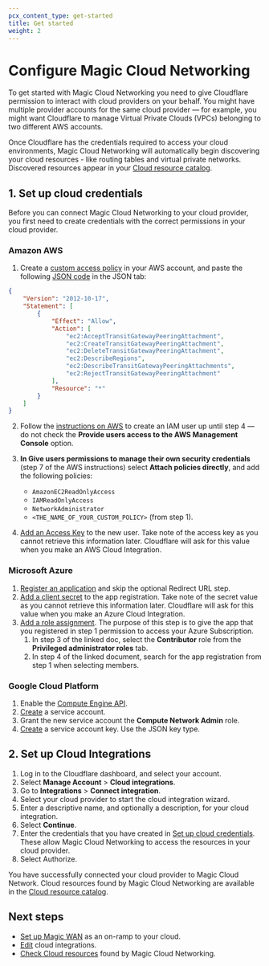 ```yaml
---
pcx_content_type: get-started
title: Get started
weight: 2
---
```


# Configure Magic Cloud Networking

To get started with Magic Cloud Networking you need to give Cloudflare permission to interact with cloud providers on your behalf. You might have multiple provider accounts for the same cloud provider — for example, you might want Cloudflare to manage Virtual Private Clouds (VPCs) belonging to two different AWS accounts.

Once Cloudflare has the credentials required to access your cloud environments, Magic Cloud Networking will automatically begin discovering your cloud resources - like routing tables and virtual private networks. Discovered resources appear in your [Cloud resource catalog](//magic-cloud-networking/manage-resources/).

## 1. Set up cloud credentials

Before you can connect Magic Cloud Networking to your cloud provider, you first need to create credentials with the correct permissions in your cloud provider.

### Amazon AWS

1. Create a [custom access policy](https://docs.aws.amazon.com/IAM/latest/UserGuide/access_policies_create-console.html) in your AWS account, and paste the following [JSON code](https://docs.aws.amazon.com/IAM/latest/UserGuide/reference_policies_elements_version.html) in the JSON tab:

```json
{
    "Version": "2012-10-17",
    "Statement": [
        {
            "Effect": "Allow",
            "Action": [
                "ec2:AcceptTransitGatewayPeeringAttachment",
                "ec2:CreateTransitGatewayPeeringAttachment",
                "ec2:DeleteTransitGatewayPeeringAttachment",
                "ec2:DescribeRegions",
                "ec2:DescribeTransitGatewayPeeringAttachments",
                "ec2:RejectTransitGatewayPeeringAttachment"
            ],
            "Resource": "*"
        }
    ]
}
```

2. Follow the [instructions on AWS](https://docs.aws.amazon.com/IAM/latest/UserGuide/id_users_create.html) to create an IAM user up until step 4 — do not check the **Provide users access to the AWS Management Console** option.

3. **In Give users permissions to manage their own security credentials** (step 7 of the AWS instructions) select **Attach policies directly**, and add the following policies:
    - `AmazonEC2ReadOnlyAccess`
    - `IAMReadOnlyAccess`
    - `NetworkAdministrator`
    - `<THE_NAME_OF_YOUR_CUSTOM_POLICY>` (from step 1).

4. [Add an Access Key](https://docs.aws.amazon.com/IAM/latest/UserGuide/id_credentials_access-keys.html) to the new user. Take note of the access key as you cannot retrieve this information later. Cloudflare will ask for this value when you make an AWS Cloud Integration.

### Microsoft Azure

1. [Register an application](https://learn.microsoft.com/en-us/entra/identity-platform/quickstart-register-app#register-an-application) and skip the optional Redirect URL step.
2. [Add a client secret](https://learn.microsoft.com/en-us/entra/identity-platform/quickstart-register-app#add-a-client-secret) to the app registration. Take note of the secret value as you cannot retrieve this information later. Cloudflare will ask for this value when you make an Azure Cloud Integration.
3. [Add a role assignment](https://learn.microsoft.com/en-us/azure/role-based-access-control/role-assignments-portal). The purpose of this step is to give the app that you registered in step 1 permission to access your Azure Subscription.
    1. In step 3 of the linked doc, select the **Contributor** role from the **Privileged administrator roles** tab.
    2. In step 4 of the linked document, search for the app registration from step 1 when selecting members.

### Google Cloud Platform

1. Enable the [Compute Engine API](https://cloud.google.com/apis/docs/getting-started#enabling_apis).
2. [Create](https://cloud.google.com/iam/docs/service-accounts-create) a service account.
3. Grant the new service account the **Compute Network Admin** role.
4. [Create](https://cloud.google.com/iam/docs/keys-create-delete) a service account key. Use the JSON key type.

## 2. Set up Cloud Integrations

1. Log in to the Cloudflare dashboard, and select your account.
2. Select **Manage Account** > **Cloud integrations**.
3. Go to **Integrations** > **Connect integration**.
4. Select your cloud provider to start the cloud integration wizard.
5. Enter a descriptive name, and optionally a description, for your cloud integration.
6. Select **Continue**.
7. Enter the credentials that you have created in [Set up cloud credentials](#1-set-up-cloud-credentials). These allow Magic Cloud Networking to access the resources in your cloud provider.
8. Select Authorize.

You have successfully connected your cloud provider to Magic Cloud Network. Cloud resources found by Magic Cloud Networking are available in the [Cloud resource catalog](/magic-cloud-networking/manage-resources/).

## Next steps

- [Set up Magic WAN](/magic-cloud-networking/cloud-onramps/) as an on-ramp to your cloud.
- [Edit](/magic-cloud-networking/manage-resources/#edit-cloud-integrations) cloud integrations.
- [Check Cloud resources](/magic-cloud-networking/manage-resources/) found by Magic Cloud Networking.